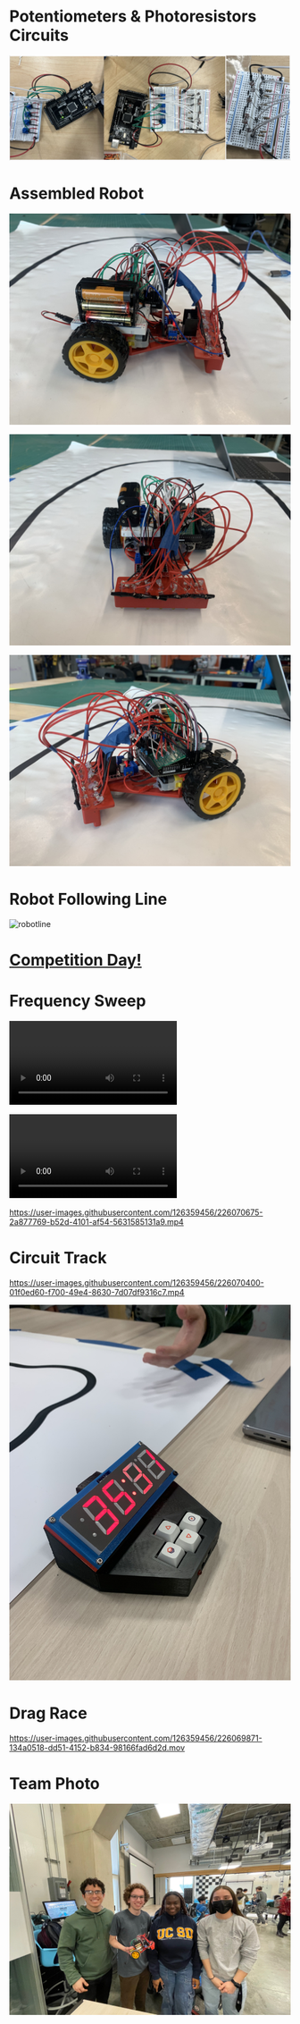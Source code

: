 # Potentiometers & Photoresistors Circuits

![Potentiometers & Photoresistors](pp.jpeg)

# Assembled Robot

![assembled1](assembled-1.jpg)

![assembled2](assembled-2.jpg)

![assembled3](assembled-3.jpg)

# Robot Following Line

![robotline](rl.gif)

# <ins>Competition Day!</ins>


# Frequency Sweep

![fs](https://user-images.githubusercontent.com/126359456/226070180-9dd40859-a438-4ed5-b01d-64993f7dc49c.mp4)

<video src="https://user-images.githubusercontent.com/169707/126715420-991ad821-9ac8-4b66-b79e-e0966e0f3a89.mp4" controls="controls" style="max-width: 730px;">
</video>

https://user-images.githubusercontent.com/126359456/226070675-2a877769-b52d-4101-af54-5631585131a9.mp4


# Circuit Track

https://user-images.githubusercontent.com/126359456/226070400-01f0ed60-f700-49e4-8630-7d07df9316c7.mp4

![looptimer](looptime.jpg)


# Drag Race

https://user-images.githubusercontent.com/126359456/226069871-134a0518-dd51-4152-b834-98166fad6d2d.mov


# Team Photo

![teamphoto](IMG_2538.jpeg)










